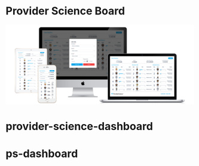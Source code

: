 # Provider Science Board

![dashboard](./src/assets/dashboard.png)
# provider-science-dashboard
# ps-dashboard
